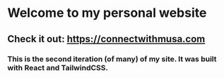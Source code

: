 # Welcome to my personal website

## Check it out: <https://connectwithmusa.com>

### This is the second iteration (of many) of my site. It was built with **React** and **TailwindCSS**. 